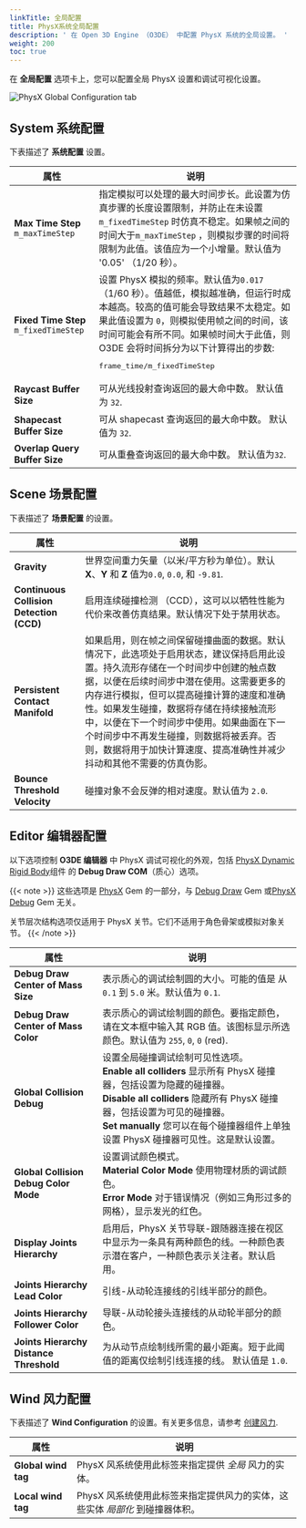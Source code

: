 ```yaml
---
linkTitle: 全局配置
title: PhysX系统全局配置
description: ' 在 Open 3D Engine （O3DE） 中配置 PhysX 系统的全局设置。 '
weight: 200
toc: true
---
```


在 **全局配置** 选项卡上，您可以配置全局 PhysX 设置和调试可视化设置。

![PhysX Global Configuration tab](/images/user-guide/interactivity/physics/nvidia-physx/configuring/physx-configuration-1.png)

## System 系统配置 

下表描述了 **系统配置** 设置。

| 属性 | 说明 |
| - | - |
| **Max Time Step** `m_maxTimeStep` | 指定模拟可以处理的最大时间步长。此设置为仿真步骤的长度设置限制，并防止在未设置 `m_fixedTimeStep` 时仿真不稳定。如果帧之间的时间大于`m_maxTimeStep` ，则模拟步骤的时间将限制为此值。该值应为一个小增量。默认值为 '0.05' （1/20 秒）。 |
| **Fixed Time Step** `m_fixedTimeStep` | 设置 PhysX 模拟的频率。默认值为`0.017`  （1/60 秒）。值越低，模拟越准确，但运行时成本越高。较高的值可能会导致结果不太稳定。如果此值设置为 `0`，则模拟使用帧之间的时间，该时间可能会有所不同。如果帧时间大于此值，则 O3DE 会将时间拆分为以下计算得出的步数: <pre>frame_time/m_fixedTimeStep</pre> |
| **Raycast Buffer Size** | 可从光线投射查询返回的最大命中数。 默认值为 `32`. |
| **Shapecast Buffer Size** | 可从 shapecast 查询返回的最大命中数。 默认值为 `32`. |
| **Overlap Query Buffer Size** | 可从重叠查询返回的最大命中数。 默认值为`32`. |

## Scene 场景配置

下表描述了 **场景配置** 的设置。

| 属性 | 说明 |
| - | - |
| **Gravity** |  世界空间重力矢量（以米/平方秒为单位）。默认 **X**、**Y** 和 **Z** 值为`0.0`, `0.0`, 和 `-9.81`. |
| **Continuous Collision Detection (CCD)** |  启用连续碰撞检测 （CCD），这可以以牺牲性能为代价来改善仿真结果。默认情况下处于禁用状态。 |
| **Persistent Contact Manifold** |  如果启用，则在帧之间保留碰撞曲面的数据。默认情况下，此选项处于启用状态，建议保持启用此设置。持久流形存储在一个时间步中创建的触点数据，以便在后续时间步中潜在使用。这需要更多的内存进行模拟，但可以提高碰撞计算的速度和准确性。如果发生碰撞，数据将存储在持续接触流形中，以便在下一个时间步中使用。如果曲面在下一个时间步中不再发生碰撞，则数据将被丢弃。否则，数据将用于加快计算速度、提高准确性并减少抖动和其他不需要的仿真伪影。 |
| **Bounce Threshold Velocity** |  碰撞对象不会反弹的相对速度。默认值为 `2.0`.  |

## Editor 编辑器配置 

以下选项控制 **O3DE 编辑器** 中 PhysX 调试可视化的外观，包括 [PhysX Dynamic Rigid Body](/docs/user-guide/components/reference/physx/rigid-body/)组件 的 **Debug Draw COM**（质心）选项。

{{< note >}}
这些选项是 [PhysX](/docs/user-guide/gems/reference/physics/nvidia/physx/) Gem 的一部分，与 [Debug Draw](/docs/user-guide/gems/reference/debug/debug-draw/) Gem 或[PhysX Debug](/docs/user-guide/gems/reference/physics/nvidia/physx-debug/) Gem 无关。

关节层次结构选项仅适用于 PhysX 关节。它们不适用于角色骨架或模拟对象关节。
{{< /note >}}

| 属性 | 说明 |
| - | - |
| **Debug Draw Center of Mass Size** | 表示质心的调试绘制圆的大小。可能的值是 从 `0.1` 到 `5.0` 米。默认值为 `0.1`.  |
| **Debug Draw Center of Mass Color** | 表示质心的调试绘制圆的颜色。要指定颜色，请在文本框中输入其 RGB 值。该图标显示所选颜色。默认值为 `255`, `0`, `0` (red).  |
| **Global Collision Debug** | 设置全局碰撞调试绘制可见性选项。<br />**Enable all colliders** 显示所有 PhysX 碰撞器，包括设置为隐藏的碰撞器。<br />**Disable all colliders** 隐藏所有 PhysX 碰撞器，包括设置为可见的碰撞器。<br />**Set manually** 您可以在每个碰撞器组件上单独设置 PhysX 碰撞器可见性。这是默认设置。 |
| **Global Collision Debug Color Mode** | 设置调试颜色模式。<br />**Material Color Mode** 使用物理材质的调试颜色。<br />**Error Mode** 对于错误情况（例如三角形过多的网格），显示发光的红色。 |
| **Display Joints Hierarchy** | 启用后，PhysX 关节导联-跟随器连接在视区中显示为一条具有两种颜色的线。一种颜色表示潜在客户，一种颜色表示关注者。默认启用。 |
| **Joints Hierarchy Lead Color** | 引线-从动轮连接线的引线半部分的颜色。 |
| **Joints Hierarchy Follower Color** | 导联-从动轮接头连接线的从动轮半部分的颜色。|
| **Joints Hierarchy Distance Threshold** | 为从动节点绘制线所需的最小距离。短于此阈值的距离仅绘制引线连接的线。 默认值是 `1.0`. |

## Wind 风力配置 

下表描述了 **Wind Configuration** 的设置。有关更多信息，请参考 [创建风力](/docs/learning-guide/tutorials/physx/wind-provider).

| 属性 | 说明                                          |
| --- |---------------------------------------------|
| **Global wind tag** | PhysX 风系统使用此标签来指定提供 *全局* 风力的实体。             |
| **Local wind tag** | PhysX 风系统使用此标签来指定提供风力的实体，这些实体 *局部化* 到碰撞器体积。 |
